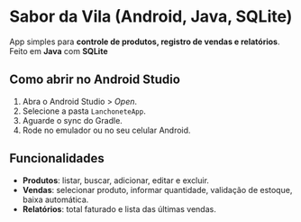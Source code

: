 
# Sabor da Vila (Android, Java, SQLite)

App simples para **controle de produtos, registro de vendas e relatórios**.
Feito em **Java** com **SQLite** 

## Como abrir no Android Studio 
1. Abra o Android Studio > *Open*.
2. Selecione a pasta `LanchoneteApp`.
3. Aguarde o sync do Gradle.
4. Rode no emulador ou no seu celular Android.

## Funcionalidades
- **Produtos**: listar, buscar, adicionar, editar e excluir.
- **Vendas**: selecionar produto, informar quantidade, validação de estoque, baixa automática.
- **Relatórios**: total faturado e lista das últimas vendas.


